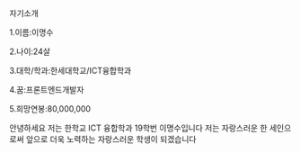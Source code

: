 자기소개

1.이름:이명수

2.나이:24살

3.대학/학과:한세대학교/ICT융합학과

4.꿈:프론트엔드개발자

5.희망연봉:80,000,000

안녕하세요 저는 한학교 ICT 융합학과 19학번 이명수입니다 저는 자랑스러운 한 세인으로써 앞으로 더욱 노력하는 자랑스러운 학생이 되겠습니다
